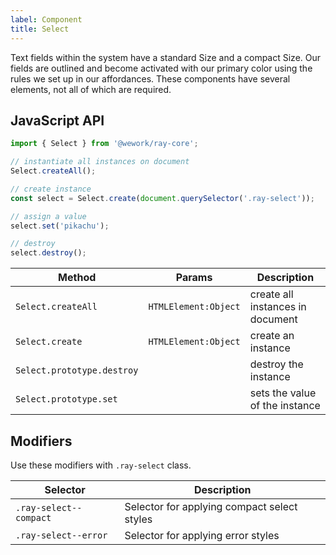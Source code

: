 ```yaml
---
label: Component
title: Select
---
```


<page-intro>Text fields within the system have a standard Size and a compact Size. Our fields are outlined and become activated with our primary color using the rules we set up in our affordances. These components have several elements, not all of which are required.</page-intro>

<component
    name="Select (RTL)"
    component="select"
    variation="rtl-select"
    >
</component>

<component
    name="With placeholder"
    component="select"
    variation="select--with-placeholder"
    >
</component>

<component
    name="With placeholder (RTL)"
    component="select"
    variation="rtl-select--with-placeholder"
    >
</component>

<component
    name="Compact"
    component="select"
    variation="select--compact"
    >
</component>

<component
    name="Compact (RTL)"
    component="select"
    variation="rtl-select--compact"
    >
</component>

<component
    name="Error"
    component="select"
    variation="select--error"
    >
</component>

<component
    name="Error (RTL)"
    component="select"
    variation="rtl-select--error"
    >
</component>

<component
    name="With icon"
    component="select"
    variation="select-with-icon"
    >
</component>

<component
    name="With icon (RTL)"
    component="select"
    variation="rtl-select-with-icon"
    >
</component>

## JavaScript API

```javascript
import { Select } from '@wework/ray-core';

// instantiate all instances on document
Select.createAll();

// create instance
const select = Select.create(document.querySelector('.ray-select'));

// assign a value
select.set('pikachu');

// destroy
select.destroy();
```

| Method                     | Params               | Description                      |
| -------------------------- | -------------------- | -------------------------------- |
| `Select.createAll`         | `HTMLElement:Object` | create all instances in document |
| `Select.create`            | `HTMLElement:Object` | create an instance               |
| `Select.prototype.destroy` |                      | destroy the instance             |
| `Select.prototype.set`     |                      | sets the value of the instance   |

## Modifiers

Use these modifiers with `.ray-select` class.

| Selector               | Description                                 |
| ---------------------- | ------------------------------------------- |
| `.ray-select--compact` | Selector for applying compact select styles |
| `.ray-select--error`   | Selector for applying error styles          |
